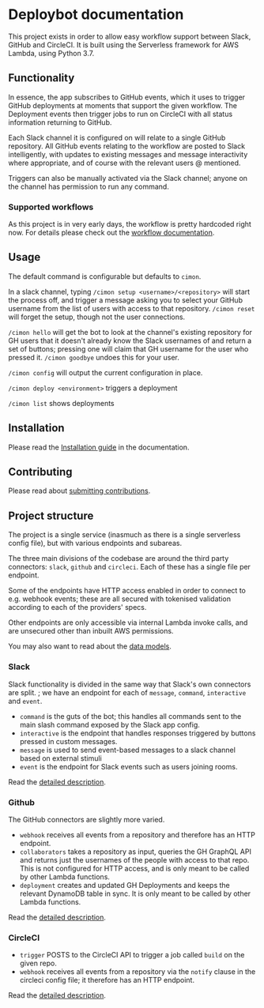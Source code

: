 # Deploybot documentation

This project exists in order to allow easy workflow support between Slack,
GitHub and CircleCI. It is built using the Serverless framework for AWS Lambda,
using Python 3.7.

## Functionality

In essence, the app subscribes to GitHub events, which it uses to trigger GitHub
deployments at moments that support the given workflow. The Deployment events
then trigger jobs to run on CircleCI with all status information returning to
GitHub.

Each Slack channel it is configured on will relate to a single GitHub
repository. All GitHub events relating to the workflow are posted to Slack
intelligently, with updates to existing messages and message interactivity where
appropriate, and of course with the relevant users @ mentioned.

Triggers can also be manually activated via the Slack channel; anyone on the
channel has permission to run any command.

### Supported workflows

As this project is in very early days, the workflow is pretty hardcoded right
now. For details please check out the
[workflow documentation](./project_workflow.md).

## Usage

The default command is configurable but defaults to `cimon`.

In a slack channel, typing `/cimon setup <username>/<repository>` will start the
process off, and trigger a message asking you to select your GitHub username
from the list of users with access to that repository. `/cimon reset` will
forget the setup, though not the user connections.

`/cimon hello` will get the bot to look at the channel's existing repository for
GH users that it doesn't already know the Slack usernames of and return a set of
buttons; pressing one will claim that GH username for the user who pressed it.
`/cimon goodbye` undoes this for your user.

`/cimon config` will output the current configuration in place.

`/cimon deploy <environment>` triggers a deployment

`/cimon list` shows deployments

## Installation

Please read the [Installation guide](./docs/installation.md) in the
documentation.

## Contributing

Please read about [submitting contributions](./docs/CONTRIBUTING.md).

## Project structure

The project is a single service (inasmuch as there is a single serverless config
file), but with various endpoints and subareas.

The three main divisions of the codebase are around the third party connectors:
`slack`, `github` and `circleci`. Each of these has a single file per endpoint.

Some of the endpoints have HTTP access enabled in order to connect to e.g.
webhook events; these are all secured with tokenised validation according to
each of the providers' specs.

Other endpoints are only accessible via internal Lambda invoke calls, and are
unsecured other than inbuilt AWS permissions.

You may also want to read about the [data models](./data_models.md).

### Slack

Slack functionality is divided in the same way that Slack's own connectors are
split. ; we have an endpoint for each of `message`, `command`, `interactive` and
`event`.

- `command` is the guts of the bot; this handles all commands sent to the main
  slash command exposed by the Slack app config.
- `interactive` is the endpoint that handles responses triggered by buttons
  pressed in custom messages.
- `message` is used to send event-based messages to a slack channel based on
  external stimuli
- `event` is the endpoint for Slack events such as users joining rooms.

Read the [detailed description](./functionality_slack.md).

### Github

The GitHub connectors are slightly more varied.

- `webhook` receives all events from a repository and therefore has an HTTP
  endpoint.
- `collaborators` takes a repository as input, queries the GH GraphQL API and
  returns just the usernames of the people with access to that repo. This is not
  configured for HTTP access, and is only meant to be called by other Lambda
  functions.
- `deployment` creates and updated GH Deployments and keeps the relevant
  DynamoDB table in sync. It is only meant to be called by other Lambda
  functions.

Read the [detailed description](./functionality_github.md).

### CircleCI

- `trigger` POSTS to the CircleCI API to trigger a job called `build` on the
  given repo.
- `webhook` receives all events from a repository via the `notify` clause in the
  circleci config file; it therefore has an HTTP endpoint.

Read the [detailed description](./functionality_circleci.md).
